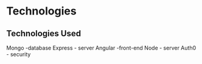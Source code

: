 Technologies
===========================
Technologies Used
-----------------------
Mongo -database
Express - server
Angular -front-end
Node - server
Auth0 - security
